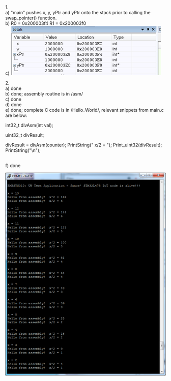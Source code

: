 <br>1.
<br>a) "main" pushes x, y, yPtr and yPtr onto the stack prior to calling the swap_pointer() function.
<br>b) R0 = 0x200003f4	R1 = 0x200003f0
<br>c) 
![Question 1c.](https://github.com/jszamos/embsys310/blob/assignment05/AS5_1c.png)

<btr>2.
<br>a) done
<br>b) done; assembly routine is in /asm/
<br>c) done
<br>d) done
<br>e) done;  complete C code is in /Hello_World/, relevant snippets from main.c are below: 

   int32_t divAsm(int val);

   uint32_t divResult; 

   divResult = divAsm(counter);
   PrintString(" x/2 = ");
   Print_uint32(divResult);
   PrintString("\n");

<br>f) done

![Question 1c.](https://github.com/jszamos/embsys310/blob/assignment05/AS5_2f.png)   
